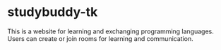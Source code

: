 # studybuddy-tk
This is a website for learning and exchanging programming languages. Users can create or join rooms for learning and communication.
